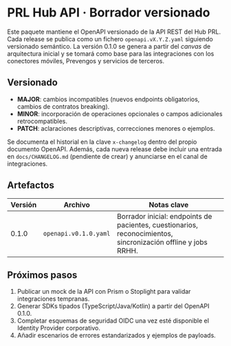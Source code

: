 # PRL Hub API · Borrador versionado

Este paquete mantiene el OpenAPI versionado de la API REST del Hub PRL. Cada release se publica
como un fichero `openapi.vX.Y.Z.yaml` siguiendo versionado semántico. La versión 0.1.0 se genera
a partir del *canvas* de arquitectura inicial y se tomará como base para las integraciones con
los conectores móviles, Prevengos y servicios de terceros.

## Versionado

- **MAJOR**: cambios incompatibles (nuevos endpoints obligatorios, cambios de contratos breaking).
- **MINOR**: incorporación de operaciones opcionales o campos adicionales retrocompatibles.
- **PATCH**: aclaraciones descriptivas, correcciones menores o ejemplos.

Se documenta el historial en la clave `x-changelog` dentro del propio documento OpenAPI. Además,
cada nueva release debe incluir una entrada en `docs/CHANGELOG.md` (pendiente de crear) y anunciarse
en el canal de integraciones.

## Artefactos

| Versión | Archivo                           | Notas clave |
|---------|-----------------------------------|-------------|
| 0.1.0   | `openapi.v0.1.0.yaml`             | Borrador inicial: endpoints de pacientes, cuestionarios, reconocimientos, sincronización offline y jobs RRHH. |

## Próximos pasos

1. Publicar un mock de la API con Prism o Stoplight para validar integraciones tempranas.
2. Generar SDKs tipados (TypeScript/Java/Kotlin) a partir del OpenAPI 0.1.0.
3. Completar esquemas de seguridad OIDC una vez esté disponible el Identity Provider corporativo.
4. Añadir escenarios de errores estandarizados y ejemplos de payloads.
